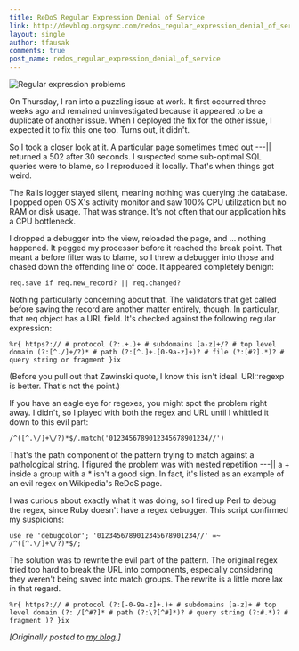 ```yaml
---
title: ReDoS Regular Expression Denial of Service
link: http://devblog.orgsync.com/redos_regular_expression_denial_of_service/
layout: single
author: tfausak
comments: true
post_name: redos_regular_expression_denial_of_service
---
```


![Regular expression problems](http://imgs.xkcd.com/comics/perl_problems.png)

On Thursday, I ran into a puzzling issue at work. It first occurred three weeks ago and remained uninvestigated because it appeared to be a duplicate of another issue. When I deployed the fix for the other issue, I expected it to fix this one too. Turns out, it didn't.

So I took a closer look at it. A particular page sometimes timed out ---|| returned a 502 after 30 seconds. I suspected some sub-optimal SQL queries were to blame, so I reproduced it locally. That's when things got weird.

The Rails logger stayed silent, meaning nothing was querying the database. I popped open OS X's activity monitor and saw 100% CPU utilization but no RAM or disk usage. That was strange. It's not often that our application hits a CPU bottleneck.

I dropped a debugger into the view, reloaded the page, and ... nothing happened. It pegged my processor before it reached the break point. That meant a before filter was to blame, so I threw a debugger into those and chased down the offending line of code. It appeared completely benign:


    req.save if req.new_record? || req.changed?


Nothing particularly concerning about that. The validators that get called before saving the record are another matter entirely, though. In particular, that req object has a URL field. It's checked against the following regular expression:


    %r{ https?:// # protocol (?:.+.)+ # subdomains [a-z]+/? # top level domain (?:[^./]+/?)* # path (?:[^.]+.[0-9a-z]+)? # file (?:[#?].*)? # query string or fragment }ix


(Before you pull out that Zawinski quote, I know this isn't ideal. URI::regexp is better. That's not the point.)

If you have an eagle eye for regexes, you might spot the problem right away. I didn't, so I played with both the regex and URL until I whittled it down to this evil part:


    /^([^.\/]+\/?)*$/.match('0123456789012345678901234//')


That's the path component of the pattern trying to match against a pathological string. I figured the problem was with nested repetition ---|| a + inside a group with a * isn't a good sign. In fact, it's listed as an example of an evil regex on Wikipedia's ReDoS page.

I was curious about exactly what it was doing, so I fired up Perl to debug the regex, since Ruby doesn't have a regex debugger. This script confirmed my suspicions:


    use re 'debugcolor'; '0123456789012345678901234//' =~ /^([^.\/]+\/?)*$/;


The solution was to rewrite the evil part of the pattern. The original regex tried too hard to break the URL into components, especially considering they weren't being saved into match groups. The rewrite is a little more lax in that regard.


    %r{ https?:// # protocol (?:[-0-9a-z]+.)+ # subdomains [a-z]+ # top level domain (?: /[^#?]* # path (?:\?[^#]*)? # query string (?:#.*)? # fragment )? }ix


_[Originally posted to [my blog](http://taylor.fausak.me/2013/02/10/redos-regular-expression-denial-of-service/).]_
